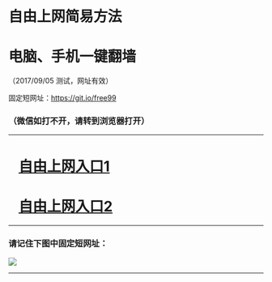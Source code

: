 ﻿# 自由上网简易方法

# 电脑、手机一键翻墙

（2017/09/05 测试，网址有效）

固定短网址：https://git.io/free99

### （微信如打不开，请转到浏览器打开）


***





# &nbsp;&nbsp; <a href="http://ft958626268.fwq-tz1001.xyz/fwqtz01.html?t=090500111369 " target="_blank">自由上网入口1</a>
# &nbsp;&nbsp; <a href="http://ft2202419907.fwq-tz1002.xyz/fwqtz02.html?t=090500120005 " target="_blank">自由上网入口2</a>
***

### 请记住下图中固定短网址：

<img src="https://s3-us-west-2.amazonaws.com/fwq-1001/yjfq-20170905okok.png" /> 


***

